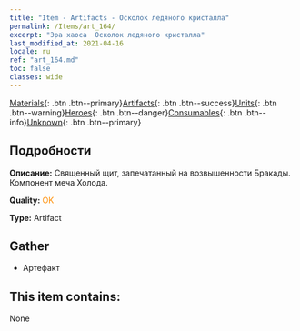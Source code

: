 ```yaml
---
title: "Item - Artifacts - Осколок ледяного кристалла"
permalink: /Items/art_164/
excerpt: "Эра хаоса  Осколок ледяного кристалла"
last_modified_at: 2021-04-16
locale: ru
ref: "art_164.md"
toc: false
classes: wide
---
```

 [Materials](/ru/Items/){: .btn .btn--primary}[Artifacts](/ru/Items/Artifacts/){: .btn .btn--success}[Units](/ru/Items/Units/){: .btn .btn--warning}[Heroes](/ru/Items/Heroes/){: .btn .btn--danger}[Consumables](/ru/Items/Consumables/){: .btn .btn--info}[Unknown](/ru/Items/Unknown/){: .btn .btn--primary}

## Подробности
 **Описание:** Священный щит, запечатанный на возвышенности Бракады. Компонент меча Холода.

 **Quality:** <span style="color: #FF8C00">OK</span>

 **Type:** Artifact

## Gather

*    Артефакт 

## This item contains:

  None

